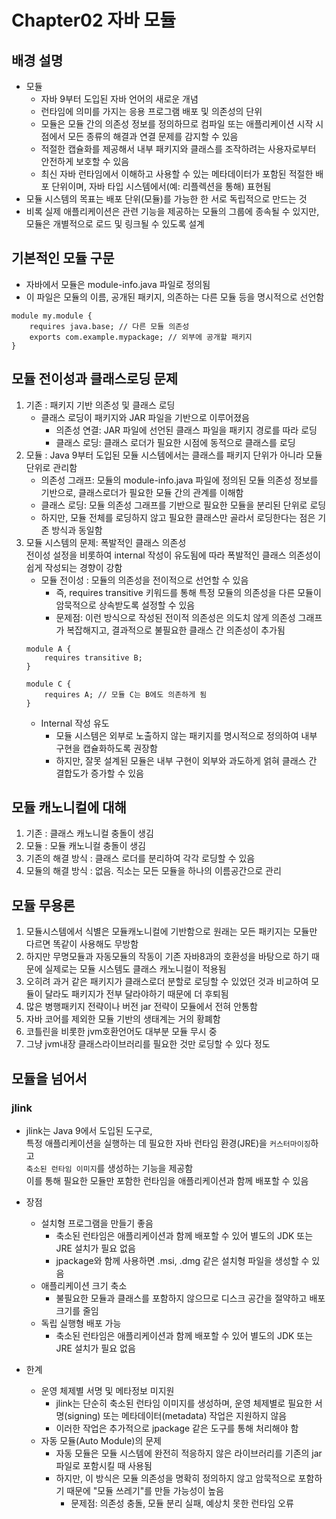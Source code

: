 # Chapter02 자바 모듈

## 배경 설명
* 모듈
    * 자바 9부터 도입된 자바 언어의 새로운 개념
    * 런타임에 의미를 가지는 응용 프로그램 배포 및 의존성의 단위
    * 모듈은 모듈 간의 의존성 정보를 정의하므로 컴파일 또는 애플리케이션 시작 시점에서 모든 종류의 해결과 연결 문제를 감지할 수 있음
    * 적절한 캡슐화를 제공해서 내부 패키지와 클래스를 조작하려는 사용자로부터 안전하게 보호할 수 있음
    * 최신 자바 런타임에서 이해하고 사용할 수 있는 메타데이터가 포함된 적절한 배포 단위이며, 자바 타입 시스템에서(예: 리플렉션을 통해) 표현됨
* 모듈 시스템의 목표는 배포 단위(모듈)를 가능한 한 서로 독립적으로 만드는 것
* 비록 실제 애플리케이션은 관련 기능을 제공하는 모듈의 그룹에 종속될 수 있지만, 모듈은 개별적으로 로드 및 링크될 수 있도록 설계

## 기본적인 모듈 구문
* 자바에서 모듈은 module-info.java 파일로 정의됨 
* 이 파일은 모듈의 이름, 공개된 패키지, 의존하는 다른 모듈 등을 명시적으로 선언함

```
module my.module {
    requires java.base; // 다른 모듈 의존성
    exports com.example.mypackage; // 외부에 공개할 패키지
}
```

## 모듈 전이성과 클래스로딩 문제
1. 기존 : 패키지 기반 의존성 및 클래스 로딩
   - 클래스 로딩이 패키지와 JAR 파일을 기반으로 이루어졌음
     - 의존성 연결: JAR 파일에 선언된 클래스 파일을 패키지 경로를 따라 로딩 
     - 클래스 로딩: 클래스 로더가 필요한 시점에 동적으로 클래스를 로딩
2. 모듈 : Java 9부터 도입된 모듈 시스템에서는 클래스를 패키지 단위가 아니라 모듈 단위로 관리함
   - 의존성 그래프: 모듈의 module-info.java 파일에 정의된 모듈 의존성 정보를 기반으로, 클래스로더가 필요한 모듈 간의 관계를 이해함
   - 클래스 로딩: 모듈 의존성 그래프를 기반으로 필요한 모듈을 분리된 단위로 로딩
   - 하지만, 모듈 전체를 로딩하지 않고 필요한 클래스만 골라서 로딩한다는 점은 기존 방식과 동일함
3. 모듈 시스템의 문제: 폭발적인 클래스 의존성
   <br>전이성 설정을 비롯하여 internal 작성이 유도됨에 따라 폭발적인 클래스 의존성이 쉽게 작성되는 경향이 강함
     - 모듈 전이성 : 모듈의 의존성을 전이적으로 선언할 수 있음 
       - 즉, requires transitive 키워드를 통해 특정 모듈의 의존성을 다른 모듈이 암묵적으로 상속받도록 설정할 수 있음 
       - 문제점: 이런 방식으로 작성된 전이적 의존성은 의도치 않게 의존성 그래프가 복잡해지고, 결과적으로 불필요한 클래스 간 의존성이 추가됨
    ```
    module A {
        requires transitive B;
    }
    
    module C {
        requires A; // 모듈 C는 B에도 의존하게 됨
    }
    ```
   - Internal 작성 유도 
     - 모듈 시스템은 외부로 노출하지 않는 패키지를 명시적으로 정의하여 내부 구현을 캡슐화하도록 권장함 
     - 하지만, 잘못 설계된 모듈은 내부 구현이 외부와 과도하게 얽혀 클래스 간 결합도가 증가할 수 있음
    
## 모듈 캐노니컬에 대해
1. 기존 : 클래스 캐노니컬 충돌이 생김
2. 모듈 : 모듈 캐노니컬 충돌이 생김
3. 기존의 해결 방식 : 클래스 로더를 분리하여 각각 로딩할 수 있음
4. 모듈의 해결 방식 : 없음. 직소는 모든 모듈을 하나의 이름공간으로 관리

## 모듈 무용론
1. 모듈시스템에서 식별은 모듈캐노니컬에 기반함으로 원래는 모든 패키지는 모듈만 다르면 똑같이 사용해도 무방함
2. 하지만 무명모듈과 자동모듈의 작동이 기존 자바8과의 호환성을 바탕으로 하기 때문에 실제로는 모듈 시스템도 클래스 캐노니컬이 적용됨
3. 오히려 과거 같은 패키지가 클래스로더 분할로 로딩할 수 있었던 것과 비교하여 모듈이 달라도 패키지가 전부 달라야하기 때문에 더 후퇴됨
4. 많은 병행패키지 전략이나 버전 jar 전략이 모듈에서 전혀 안통함
5. 자바 코어를 제외한 모듈 기반의 생태계는 거의 황폐함
6. 코틀린을 비롯한 jvm호환언어도 대부분 모듈 무시 중
7. 그냥 jvm내장 클래스라이브러리를 필요한 것만 로딩할 수 있다 정도

## 모듈을 넘어서
### jlink
- jlink는 Java 9에서 도입된 도구로, 
<br>특정 애플리케이션을 실행하는 데 필요한 자바 런타임 환경(JRE)을 `커스터마이징`하고 
<br>`축소된 런타임 이미지`를 생성하는 기능을 제공함
<br>이를 통해 필요한 모듈만 포함한 런타임을 애플리케이션과 함께 배포할 수 있음

- 장점
    - 설치형 프로그램을 만들기 좋음
        - 축소된 런타임은 애플리케이션과 함께 배포할 수 있어 별도의 JDK 또는 JRE 설치가 필요 없음
        - jpackage와 함께 사용하면 .msi, .dmg 같은 설치형 파일을 생성할 수 있음
    - 애플리케이션 크기 축소
        - 불필요한 모듈과 클래스를 포함하지 않으므로 디스크 공간을 절약하고 배포 크기를 줄임
    - 독립 실행형 배포 가능
        - 축소된 런타임은 애플리케이션과 함께 배포할 수 있어 별도의 JDK 또는 JRE 설치가 필요 없음
- 한계 
  - 운영 체제별 서명 및 메타정보 미지원 
    - jlink는 단순히 축소된 런타임 이미지를 생성하며, 운영 체제별로 필요한 서명(signing) 또는 메타데이터(metadata) 작업은 지원하지 않음 
    - 이러한 작업은 추가적으로 jpackage 같은 도구를 통해 처리해야 함
  - 자동 모듈(Auto Module)의 문제 
    - 자동 모듈은 모듈 시스템에 완전히 적응하지 않은 라이브러리를 기존의 jar 파일로 포함시킬 때 사용됨 
    - 하지만, 이 방식은 모듈 의존성을 명확히 정의하지 않고 암묵적으로 포함하기 때문에 "모듈 쓰레기"를 만들 가능성이 높음 
      - 문제점: 의존성 충돌, 모듈 분리 실패, 예상치 못한 런타임 오류 
